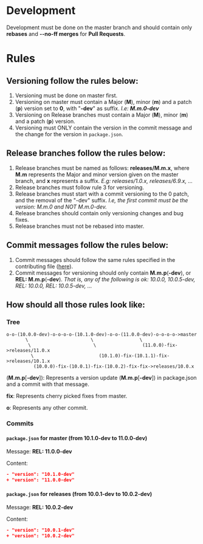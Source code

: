 # Development

Development must be done on the master branch and should contain only **rebases** and **--no-ff merges** for **Pull Requests**.

# Rules

## Versioning follow the rules below:
1. Versioning must be done on master first.
2. Versioning on master must contain a Major (**M**), minor (**m**) and a patch (**p**) version set to **0**, with "**-dev**" as suffix. *I.e: **M.m.0-dev***
3. Versioning on Release branches must contain a Major (**M**), minor (**m**) and a patch (**p**) version.
4. Versioning must ONLY contain the version in the commit message and the change for the version in ``` package.json ```.

## Release branches follow the rules below:
1. Release branches must be named as follows: **releases/M.m.x**, where **M.m** represents the Major and minor version given on the master branch, and **x** represents a suffix. *E.g: releases/1.0.x, releases/6.9.x, ...*
2. Release branches must follow rule 3 for versioning.
3. Release branches must start with a commit versioning to the 0 patch, and the removal of the "-dev" suffix. *I.e, the first commit must be the version: M.m.0 and NOT M.m.0-dev.*
4. Release branches should contain only versioning changes and bug fixes.
5. Release branches must not be rebased into master.

## Commit messages follow the rules below:
1. Commit messages should follow the same rules specified in the contributing file ([here](./CONTRIBUTING.md#Commit-messages)).
2. Commit messages for versioning should only contain **M.m.p**(**-dev**), or **REL: M.m.p**(**-dev**). *That is, any of the following is ok: 10.0.0, 10.0.5-dev, REL: 10.0.0, REL: 10.0.5-dev, ...*

## How should all those rules look like:

### Tree

```
o-o-(10.0.0-dev)-o-o-o-o-(10.1.0-dev)-o-o-(11.0.0-dev)-o-o-o-o->master
       \                       \                 \
        \                       \                 (11.0.0)-fix->releases/11.0.x
         \                        (10.1.0)-fix-(10.1.1)-fix->releases/10.1.x
          (10.0.0)-fix-(10.0.1)-fix-(10.0.2)-fix-fix->releases/10.0.x
```

(**M.m.p**[**-dev**]): Represents a version update (**M.m.p**[**-dev**]) in package.json and a commit with that message.

**fix**: Represents cherry picked fixes from master.

**o**: Represents any other commit.

### Commits

#### ``` package.json ``` for master (from **10.1.0-dev** to **11.0.0-dev**)

Message: **REL: 11.0.0-dev**

Content:
```json
- "version": "10.1.0-dev"
+ "version": "11.0.0-dev"
```

#### ``` package.json ``` for releases (from **10.0.1-dev** to **10.0.2-dev**)

Message: **REL: 10.0.2-dev**

Content:
```json
- "version": "10.0.1-dev"
+ "version": "10.0.2-dev"
```
